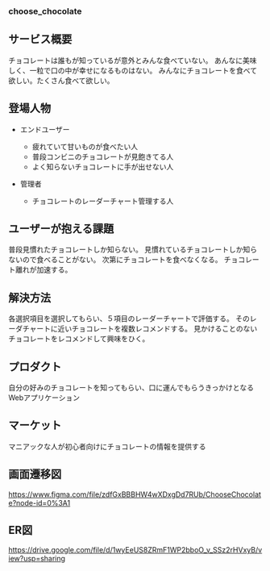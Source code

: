 ### choose_chocolate

## サービス概要

チョコレートは誰もが知っているが意外とみんな食べていない。
あんなに美味しく、一粒で口の中が幸せになるものはない。
みんなにチョコレートを食べて欲しい。たくさん食べて欲しい。

## 登場人物

- エンドユーザー
  - 疲れていて甘いものが食べたい人
  - 普段コンビニのチョコレートが見飽きてる人
  - よく知らないチョコレートに手が出せない人

- 管理者
  - チョコレートのレーダーチャート管理する人

## ユーザーが抱える課題

普段見慣れたチョコレートしか知らない。
見慣れているチョコレートしか知らないので食べることがない。
次第にチョコレートを食べなくなる。
チョコレート離れが加速する。

## 解決方法

各選択項目を選択してもらい、５項目のレーダーチャートで評価する。
そのレーダチャートに近いチョコレートを複数レコメンドする。
見かけることのないチョコレートをレコメンドして興味をひく。

## プロダクト

自分の好みのチョコレートを知ってもらい、口に運んでもらうきっかけとなるWebアプリケーション

## マーケット

マニアックな人が初心者向けにチョコレートの情報を提供する

## 画面遷移図
https://www.figma.com/file/zdfGxBBBHW4wXDxgDd7RUb/ChooseChocolate?node-id=0%3A1

## ER図
https://drive.google.com/file/d/1wyEeUS8ZRmF1WP2bboO_v_SSz2rHVxyB/view?usp=sharing
